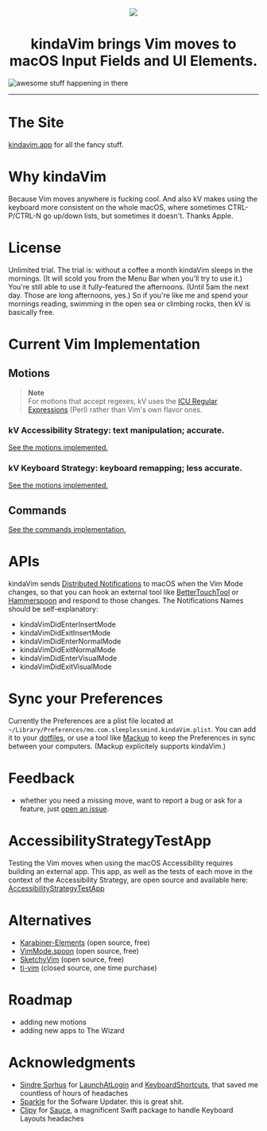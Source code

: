 <div align="center">
    <img src="https://github.com/godbout/kindaVim.theapp/blob/master/assets/icon.png">
    <h1>kindaVim brings Vim moves to macOS Input Fields and UI Elements.</h1>
</div>

![awesome stuff happening in there](https://raw.githubusercontent.com/godbout/kindaVim.theapp/master/assets/gif.gif "hehe")

---

# The Site

[kindavim.app](https://kindavim.app) for all the fancy stuff.

# Why kindaVim

Because Vim moves anywhere is fucking cool.
And also kV makes using the keyboard more consistent on the whole macOS, where sometimes CTRL-P/CTRL-N go up/down lists, but sometimes it doesn't.
Thanks Apple.

# License

Unlimited trial.
The trial is: without a coffee a month kindaVim sleeps in the mornings. (It will scold you from the Menu Bar when you'll try to use it.)
You're still able to use it fully-featured the afternoons. (Until 5am the next day. Those are long afternoons, yes.)
So if you're like me and spend your mornings reading, swimming in the open sea or climbing rocks, then kV is basically free.

# Current Vim Implementation

## Motions

> **Note**  
> For motions that accept regexes, kV uses the [ICU Regular Expressions](https://unicode-org.github.io/icu/userguide/strings/regexp.html) (Perl) rather than Vim's own flavor ones.

### kV Accessibility Strategy: text manipulation; accurate.

[See the motions implemented.](https://github.com/godbout/kindaVim.theapp/blob/master/AccessibilityStrategyImplementation.md#accessibility-strategy)

### kV Keyboard Strategy: keyboard remapping; less accurate.

[See the motions implemented.](https://github.com/godbout/kindaVim.theapp/blob/master/KeyboardStrategyImplementation.md#keyboard-strategy)

## Commands

[See the commands implementation.](https://github.com/godbout/kindaVim.theapp/blob/master/CommandsImplementation.md#commands)

# APIs

kindaVim sends [Distributed Notifications](https://developer.apple.com/documentation/foundation/distributednotificationcenter) to macOS when the Vim Mode changes, so that you can hook an external tool like [BetterTouchTool](https://www.google.com/search?q=bettertouchtool) or [Hammerspoon](https://www.hammerspoon.org) and respond to those changes.
The Notifications Names should be self-explanatory:
* kindaVimDidEnterInsertMode
* kindaVimDidExitInsertMode
* kindaVimDidEnterNormalMode
* kindaVimDidExitNormalMode
* kindaVimDidEnterVisualMode
* kindaVimDidExitVisualMode

# Sync your Preferences

Currently the Preferences are a plist file located at `~/Library/Preferences/mo.com.sleeplessmind.kindaVim.plist`.
You can add it to your [dotfiles](https://dotfiles.github.io), or use a tool like [Mackup](https://github.com/lra/mackup) to keep the Preferences in sync between your computers. (Mackup explicitely supports kindaVim.) 

# Feedback

* whether you need a missing move, want to report a bug or ask for a feature, just [open an issue](https://github.com/godbout/kindaVim.theapp/issues/new).

# AccessibilityStrategyTestApp

Testing the Vim moves when using the macOS Accessibility requires building an external app. This app, as well as the tests of each move in the context of the Accessibility Strategy, are open source and available here: [AccessibilityStrategyTestApp](https://github.com/godbout/AccessibilityStrategyTestApp)

# Alternatives

* [Karabiner-Elements](https://karabiner-elements.pqrs.org) (open source, free)
* [VimMode.spoon](https://github.com/dbalatero/VimMode.spoon) (open source, free)
* [SketchyVim](https://github.com/FelixKratz/SketchyVim) (open source, free)
* [ti-vim](https://vim.tonisives.com) (closed source, one time purchase)

# Roadmap

* adding new motions
* adding new apps to The Wizard

# Acknowledgments

* [Sindre Sorhus](https://github.com/sindresorhus) for [LaunchAtLogin](https://github.com/sindresorhus/LaunchAtLogin) and [KeyboardShortcuts](https://github.com/sindresorhus/KeyboardShortcuts), that saved me countless of hours of headaches
* [Sparkle](https://sparkle-project.org) for the Sofware Updater. this is great shit.
* [Clipy](https://github.com/Clipy) for [Sauce](https://github.com/Clipy/Sauce), a magnificent Swift package to handle Keyboard Layouts headaches
